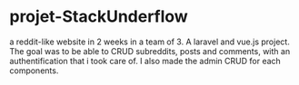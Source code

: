 # projet-StackUnderflow

a reddit-like website in 2 weeks in a team of 3. A laravel and vue.js project.
The goal was to be able to CRUD subreddits, posts and comments, with an authentification that i took care of.
I also made the admin CRUD for each components.
